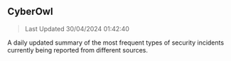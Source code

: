 ## CyberOwl 
> Last Updated 30/04/2024 01:42:40 


A daily updated summary of the most frequent types of security incidents currently being reported from different sources.

